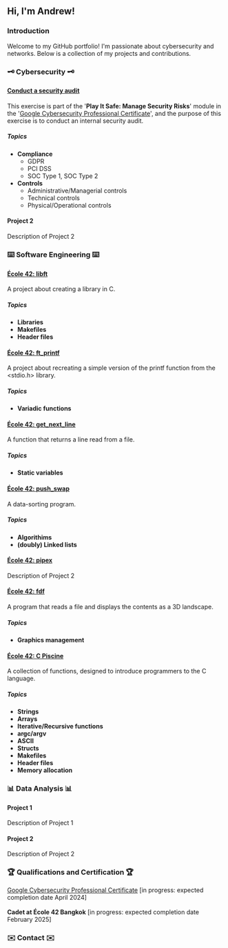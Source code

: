 ## Hi, I'm Andrew!

### Introduction
Welcome to my GitHub portfolio! I'm passionate about cybersecurity and networks. Below is a collection of my projects and contributions.

### :old_key: Cybersecurity :old_key:

#### <a href="https://github.com/andrewrodgers90/conduct_a_security_audit/tree/main">Conduct a security audit</a>
This exercise is part of the '**Play It Safe: Manage Security Risks**' module in the '<a href="https://www.coursera.org/google-certificates/cybersecurity-certificate?network=g&utm_source=gg&creativeid=693701665321&matchtype=p&adgroupid=165119487572&gclid=Cj0KCQjwqdqvBhCPARIsANrmZhNXAt_8j18BwKrshjpWbrgJpCQfqPhGyrrYAAGAKKxGWwPNNPP4HwYaAoWqEALw_wcB&keyword=google%20cybersecurity%20professional%20certificate&utm_content=B2C&hide_mobile_promo=&utm_campaign=B2C_APAC_Google_FTCOF_Cybersecurity_Google_Professional_Certificate_ArtE_Set_2_Mar_24&campaignid=21105066676&gad_source=1&devicemodel=&adpostion=&utm_medium=sem&device=c&redirected_from_description_page=true">Google Cybersecurity Professional Certificate</a>', and the purpose of this exercise is to conduct an internal security audit. 
##### Topics
+ **Compliance**
  + GDPR
  + PCI DSS
  + SOC Type 1, SOC Type 2
+ **Controls**
  + Administrative/Managerial controls
  + Technical controls
  + Physical/Operational controls

#### Project 2
Description of Project 2

### :keyboard: Software Engineering :keyboard:

#### <a href="https://github.com/andrewrodgers90/42_libft">École 42: libft</a>
A project about creating a library in C.
##### Topics
+ **Libraries**
+ **Makefiles**
+ **Header files**

#### <a href="https://github.com/andrewrodgers90/42_ft_printf">École 42: ft_printf</a>
A project about recreating a simple version of the printf function from the <stdio.h> library.
##### Topics
+ **Variadic functions**

#### <a href="https://github.com/andrewrodgers90/42_get_next_line">École 42: get_next_line</a>
A function that returns a line read from a file.
##### Topics
+ **Static variables**

#### <a href="https://github.com/andrewrodgers90/42_push_swap">École 42: push_swap</a>
A data-sorting program.
##### Topics
+ **Algorithims**
+ **(doubly) Linked lists**

#### <a href="https://github.com/andrewrodgers90/42_pipex">École 42: pipex</a>
Description of Project 2

#### <a href="https://github.com/andrewrodgers90/42_fdf">École 42: fdf</a>
A program that reads a file and displays the contents as a 3D landscape.
##### Topics
+ **Graphics management**

#### <a href="https://github.com/andrewrodgers90/andrewrodgers90/blob/main/piscine.md">École 42: C Piscine</a>
A collection of functions, designed to introduce programmers to the C language.
##### Topics
+ **Strings**
+ **Arrays**
+ **Iterative/Recursive functions**
+ **argc/argv**
+ **ASCII**
+ **Structs**
+ **Makefiles**
+ **Header files**
+ **Memory allocation**

### :bar_chart: Data Analysis :bar_chart:

#### Project 1
Description of Project 1

#### Project 2
Description of Project 2

### :trophy: Qualifications and Certification :trophy:
<a href="https://www.coursera.org/google-certificates/cybersecurity-certificate?network=g&utm_source=gg&creativeid=693701665321&matchtype=p&adgroupid=165119487572&gclid=Cj0KCQjwqdqvBhCPARIsANrmZhNXAt_8j18BwKrshjpWbrgJpCQfqPhGyrrYAAGAKKxGWwPNNPP4HwYaAoWqEALw_wcB&keyword=google%20cybersecurity%20professional%20certificate&utm_content=B2C&hide_mobile_promo=&utm_campaign=B2C_APAC_Google_FTCOF_Cybersecurity_Google_Professional_Certificate_ArtE_Set_2_Mar_24&campaignid=21105066676&gad_source=1&devicemodel=&adpostion=&utm_medium=sem&device=c&redirected_from_description_page=true">Google Cybersecurity Professional Certificate</a> [in progress: expected completion date April 2024]
<br> <br>
**Cadet at École 42 Bangkok** [in progress: expected completion date February 2025]

### :envelope: Contact :envelope:
